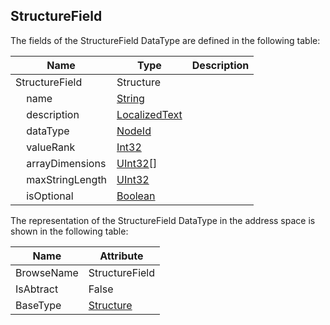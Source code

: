 <!-- datatype -->
## StructureField
<!-- end of description -->
The fields of the StructureField DataType are defined in the following table:  

|Name|Type|Description|
|---|---|---|
|StructureField|Structure||
|&nbsp;&nbsp;&nbsp;&nbsp;name|[String](../../../Part3/DataTypes/String/readme.md)||
|&nbsp;&nbsp;&nbsp;&nbsp;description|[LocalizedText](../../../Part3/DataTypes/LocalizedText/readme.md)||
|&nbsp;&nbsp;&nbsp;&nbsp;dataType|[NodeId](../../../Part3/DataTypes/NodeId/readme.md)||
|&nbsp;&nbsp;&nbsp;&nbsp;valueRank|[Int32](../../../Part3/DataTypes/Int32/readme.md)||
|&nbsp;&nbsp;&nbsp;&nbsp;arrayDimensions|[UInt32](../../../Part3/DataTypes/UInt32/readme.md)[]||
|&nbsp;&nbsp;&nbsp;&nbsp;maxStringLength|[UInt32](../../../Part3/DataTypes/UInt32/readme.md)||
|&nbsp;&nbsp;&nbsp;&nbsp;isOptional|[Boolean](../../../Part3/DataTypes/Boolean/readme.md)||

The representation of the StructureField DataType in the address space is shown in the following table:  

|Name|Attribute|
|---|---|
|BrowseName|StructureField|
|IsAbtract|False|
|BaseType|[Structure](../../../Part3/DataTypes/Structure/readme.md)|

